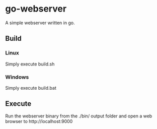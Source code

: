 # go-webserver
A simple webserver written in go.

<h2>Build</h2>
<h3>Linux</h3>
Simply execute build.sh

<h3>Windows</h3>
Simply execute build.bat

<h2>Execute</h2>
Run the webserver binary from the ./bin/ output folder and open a web browser to http://localhost:9000
